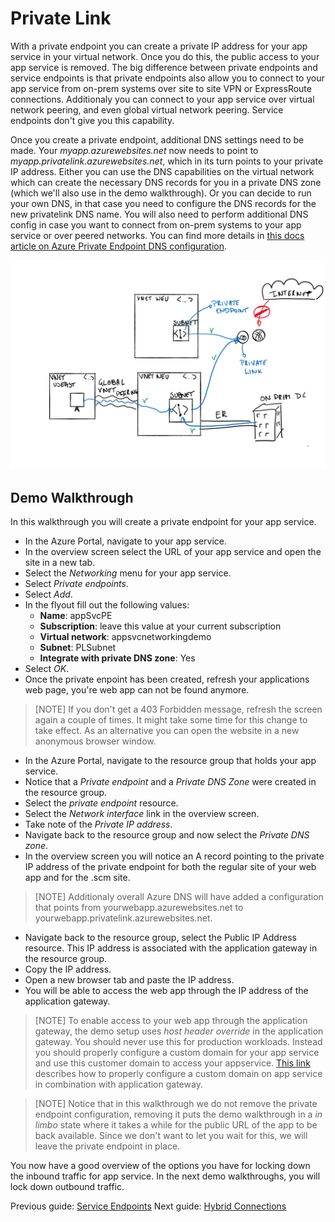 # Private Link

With a private endpoint you can create a private IP address for your app service in your virtual network. Once you do this, the public access to your app service is removed.
The big difference between private endpoints and service endpoints is that private endpoints also allow you to connect to your app service from on-prem systems over site to site VPN or ExpressRoute connections. Additionaly you can connect to your app service over virtual network peering, and even global virtual network peering. Service endpoints don't give you this capability.

Once you create a private endpoint, additional DNS settings need to be made. Your _myapp.azurewebsites.net_ now needs to point to _myapp.privatelink.azurewebsites.net_, which in its turn points to your private IP address. Either you can use the DNS capabilities on the virtual network which can create the necessary DNS records for you in a private DNS zone (which we'll also use in the demo walkthrough). Or you can decide to run your own DNS, in that case you need to configure the DNS records for the new privatelink DNS name. You will also need to perform additional DNS config in case you want to connect from on-prem systems to your app service or over peered networks. You can find more details in [this docs article on Azure Private Endpoint DNS configuration](https://docs.microsoft.com/en-us/azure/private-link/private-endpoint-dns).

![Private endpoint](../media/private%20link2.svg)

## Demo Walkthrough

In this walkthrough you will create a private endpoint for your app service.

- In the Azure Portal, navigate to your app service.
- In the overview screen select the URL of your app service and open the site in a new tab.
- Select the _Networking_ menu for your app service.
- Select _Private endpoints_.
- Select _Add_.
- In the flyout fill out the following values:
  - **Name**: appSvcPE
  - **Subscription**: leave this value at your current subscription
  - **Virtual network**: appsvcnetworkingdemo
  - **Subnet**: PLSubnet
  - **Integrate with private DNS zone**: Yes
- Select _OK_.
- Once the private enpoint has been created, refresh your applications web page, you're web app can not be found anymore.

> [NOTE]
> If you don't get a 403 Forbidden message, refresh the screen again a couple of times. It might take some time for this change to take effect.
> As an alternative you can open the website in a new anonymous browser window.

- In the Azure Portal, navigate to the resource group that holds your app service.
- Notice that a _Private endpoint_ and a _Private DNS Zone_ were created in the resource group.
- Select the _private endpoint_ resource.
- Select the _Network interface_ link in the overview screen.
- Take note of the _Private IP address_.
- Navigate back to the resource group and now select the _Private DNS zone_.
- In the overview screen you will notice an A record pointing to the private IP address of the private endpoint for both the regular site of your web app and for the .scm site.

> [NOTE]
> Additionaly overall Azure DNS will have added a configuration that points from yourwebapp.azurewebsites.net to yourwebapp.privatelink.azurewebsites.net.

- Navigate back to the resource group, select the Public IP Address resource. This IP address is associated with the application gateway in the resource group.
- Copy the IP address.
- Open a new browser tab and paste the IP address.
- You will be able to access the web app through the IP address of the application gateway.

> [NOTE]
> To enable access to your web app through the application gateway, the demo setup uses _host header override_ in the application gateway. You should never use this for production workloads. Instead you should properly configure a custom domain for your app service and use this customer domain to access your appservice. [This link](https://docs.microsoft.com/en-us/azure/application-gateway/troubleshoot-app-service-redirection-app-service-url#alternate-solution-use-a-custom-domain-name) describes how to properly configure a custom domain on app service in combination with application gateway.

> [NOTE]
> Notice that in this walkthrough we do not remove the private endpoint configuration, removing it puts the demo walkthrough in a _in limbo_ state where it takes a while for the public URL of the app to be back available. Since we don't want to let you wait for this, we will leave the private endpoint in place.

You now have a good overview of the options you have for locking down the inbound traffic for app service. In the next demo walkthroughs, you will lock down outbound traffic.

Previous guide: [Service Endpoints](03_serviceendpoints.md)
Next guide: [Hybrid Connections](05_Hybirdconnections.md)